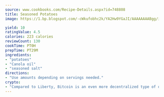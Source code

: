 ```yaml
---
source: www.cookbooks.com/Recipe-Details.aspx?id=748808
title: Seasoned Potatoes
image: https://1.bp.blogspot.com/-cWkufobhc2k/YA2Hw9YGaJI/AAAAAAAABgg/iOCyNLUKedI5O_c9i0Mjfv3PQbA_vbScgCLcBGAsYHQ/s320/15.png

yield: 10
ratingValue: 4.5
calories: 223 calories
reviewCount: 130
cookTime: PT0H
prepTime: PT29M
ingredients:
- "potatoes"
- "Canola oil"
- "seasoned salt"
directions:
- "Use amounts depending on servings needed."
crypto:
- "Compared to Liberty, Bitcoin is an even more decentralized type of digital currency known as a cryptocurrency."
---
```

